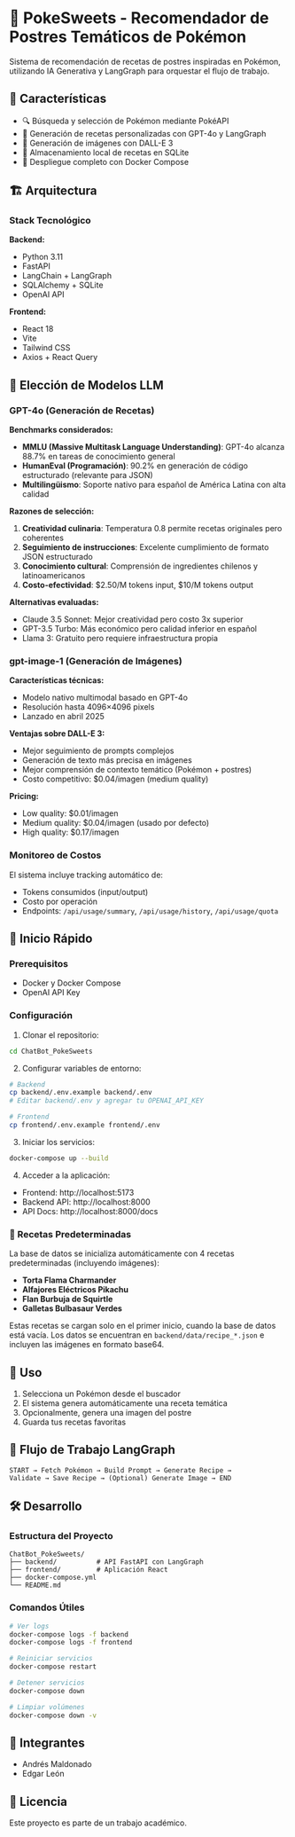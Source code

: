 # 🍰 PokeSweets - Recomendador de Postres Temáticos de Pokémon

Sistema de recomendación de recetas de postres inspiradas en Pokémon, utilizando IA Generativa y LangGraph para orquestar el flujo de trabajo.

## 🎯 Características

- 🔍 Búsqueda y selección de Pokémon mediante PokéAPI
- 🤖 Generación de recetas personalizadas con GPT-4o y LangGraph
- 🎨 Generación de imágenes con DALL-E 3
- 💾 Almacenamiento local de recetas en SQLite
- 🐳 Despliegue completo con Docker Compose

## 🏗️ Arquitectura

### Stack Tecnológico

**Backend:**
- Python 3.11
- FastAPI
- LangChain + LangGraph
- SQLAlchemy + SQLite
- OpenAI API

**Frontend:**
- React 18
- Vite
- Tailwind CSS
- Axios + React Query

## 🤖 Elección de Modelos LLM

### GPT-4o (Generación de Recetas)

**Benchmarks considerados:**
- **MMLU (Massive Multitask Language Understanding)**: GPT-4o alcanza 88.7% en tareas de conocimiento general
- **HumanEval (Programación)**: 90.2% en generación de código estructurado (relevante para JSON)
- **Multilingüismo**: Soporte nativo para español de América Latina con alta calidad

**Razones de selección:**
1. **Creatividad culinaria**: Temperatura 0.8 permite recetas originales pero coherentes
2. **Seguimiento de instrucciones**: Excelente cumplimiento de formato JSON estructurado
3. **Conocimiento cultural**: Comprensión de ingredientes chilenos y latinoamericanos
4. **Costo-efectividad**: $2.50/M tokens input, $10/M tokens output

**Alternativas evaluadas:**
- Claude 3.5 Sonnet: Mejor creatividad pero costo 3x superior
- GPT-3.5 Turbo: Más económico pero calidad inferior en español
- Llama 3: Gratuito pero requiere infraestructura propia

### gpt-image-1 (Generación de Imágenes)

**Características técnicas:**
- Modelo nativo multimodal basado en GPT-4o
- Resolución hasta 4096×4096 pixels
- Lanzado en abril 2025

**Ventajas sobre DALL-E 3:**
- Mejor seguimiento de prompts complejos
- Generación de texto más precisa en imágenes
- Mejor comprensión de contexto temático (Pokémon + postres)
- Costo competitivo: $0.04/imagen (medium quality)

**Pricing:**
- Low quality: $0.01/imagen
- Medium quality: $0.04/imagen (usado por defecto)
- High quality: $0.17/imagen

### Monitoreo de Costos

El sistema incluye tracking automático de:
- Tokens consumidos (input/output)
- Costo por operación
- Endpoints: `/api/usage/summary`, `/api/usage/history`, `/api/usage/quota`

## 🚀 Inicio Rápido

### Prerequisitos

- Docker y Docker Compose
- OpenAI API Key

### Configuración

1. Clonar el repositorio:
```bash
cd ChatBot_PokeSweets
```

2. Configurar variables de entorno:
```bash
# Backend
cp backend/.env.example backend/.env
# Editar backend/.env y agregar tu OPENAI_API_KEY

# Frontend
cp frontend/.env.example frontend/.env
```

3. Iniciar los servicios:
```bash
docker-compose up --build
```

4. Acceder a la aplicación:
- Frontend: http://localhost:5173
- Backend API: http://localhost:8000
- API Docs: http://localhost:8000/docs

### 🍪 Recetas Predeterminadas

La base de datos se inicializa automáticamente con 4 recetas predeterminadas (incluyendo imágenes):
- **Torta Flama Charmander**
- **Alfajores Eléctricos Pikachu**
- **Flan Burbuja de Squirtle**
- **Galletas Bulbasaur Verdes**

Estas recetas se cargan solo en el primer inicio, cuando la base de datos está vacía.
Los datos se encuentran en `backend/data/recipe_*.json` e incluyen las imágenes en formato base64.

## 📖 Uso

1. Selecciona un Pokémon desde el buscador
2. El sistema genera automáticamente una receta temática
3. Opcionalmente, genera una imagen del postre
4. Guarda tus recetas favoritas

## 🔄 Flujo de Trabajo LangGraph

```
START → Fetch Pokémon → Build Prompt → Generate Recipe → 
Validate → Save Recipe → (Optional) Generate Image → END
```

## 🛠️ Desarrollo

### Estructura del Proyecto

```
ChatBot_PokeSweets/
├── backend/          # API FastAPI con LangGraph
├── frontend/         # Aplicación React
├── docker-compose.yml
└── README.md
```

### Comandos Útiles

```bash
# Ver logs
docker-compose logs -f backend
docker-compose logs -f frontend

# Reiniciar servicios
docker-compose restart

# Detener servicios
docker-compose down

# Limpiar volúmenes
docker-compose down -v
```

## 👥 Integrantes

- Andrés Maldonado
- Edgar León

## 📄 Licencia

Este proyecto es parte de un trabajo académico.
